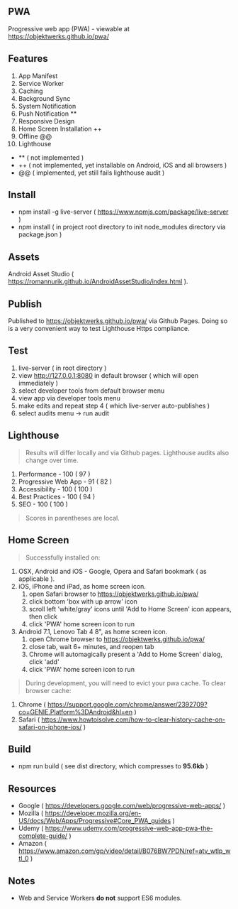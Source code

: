 PWA
---
Progressive web app (PWA) - viewable at https://objektwerks.github.io/pwa/

Features
--------
1. App Manifest
2. Service Worker
3. Caching
4. Background Sync
5. System Notification
6. Push Notification **
7. Responsive Design
8. Home Screen Installation ++
9. Offline @@
10. Lighthouse

* ** ( not implemented )
* ++ ( not implemented, yet installable on Android, iOS and all browsers )
* @@ ( implemented, yet still fails lighthouse audit )

Install
-------
* npm install -g live-server ( https://www.npmjs.com/package/live-server )
* npm install ( in project root directory to init node_modules directory via package.json )

Assets
------
Android Asset Studio ( https://romannurik.github.io/AndroidAssetStudio/index.html ).

Publish
-------
Published to https://objektwerks.github.io/pwa/ via Github Pages. Doing so is a very
convenient way to test Lighthouse Https compliance.

Test
----
1. live-server ( in root directory )
2. view http://127.0.0.1:8080 in default browser ( which will open immediately )
3. select developer tools from default browser menu
4. view app via developer tools menu
5. make edits and repeat step 4 ( which live-server auto-publishes )
6. select audits menu -> run audit

Lighthouse
----------
>Results will differ locally and via Github pages. Lighthouse audits also change over time.

1. Performance - 100 ( 97 )
2. Progressive Web App - 91 ( 82 )
3. Accessibility - 100 ( 100 )
4. Best Practices - 100 ( 94 )
5. SEO - 100 ( 100 )

>Scores in parentheses are local.

Home Screen
-----------
>Successfully installed on:

1. OSX, Android and iOS - Google, Opera and Safari bookmark ( as applicable ).
2. iOS, iPhone and iPad, as home screen icon.
    1. open Safari browser to https://objektwerks.github.io/pwa/
    2. click bottom 'box with up arrow' icon
    3. scroll left 'white/gray' icons until 'Add to Home Screen' icon appears, then click
    4. click 'PWA' home screen icon to run
3. Android 7.1, Lenovo Tab 4 8", as home screen icon.
    1. open Chrome browser to https://objektwerks.github.io/pwa/
    2. close tab, wait 6+ minutes, and reopen tab
    3. Chrome will automagically present a 'Add to Home Screen' dialog, click 'add'
    4. click 'PWA' home screen icon to run

>During development, you will need to evict your pwa cache. To clear browser cache:

1. Chrome ( https://support.google.com/chrome/answer/2392709?co=GENIE.Platform%3DAndroid&hl=en )
2. Safari ( https://www.howtoisolve.com/how-to-clear-history-cache-on-safari-on-iphone-ios/ )

Build
-----
* npm run build ( see dist directory, which compresses to **95.6kb** )

Resources
---------
* Google ( https://developers.google.com/web/progressive-web-apps/ )
* Mozilla ( https://developer.mozilla.org/en-US/docs/Web/Apps/Progressive#Core_PWA_guides )
* Udemy ( https://www.udemy.com/progressive-web-app-pwa-the-complete-guide/ )
* Amazon ( https://www.amazon.com/gp/video/detail/B076BW7PDN/ref=atv_wtlp_wtl_0 )

Notes
-----
* Web and Service Workers **do not** support ES6 modules.
